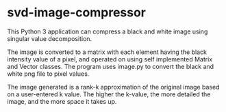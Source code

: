 # svd-image-compressor

This Python 3 application can compress a black and white image using singular value decomposition.

The image is converted to a matrix with each element having the black intensity value of a pixel,
and operated on using self implemented Matrix and Vector classes. The program uses image.py to 
convert the black and white png file to pixel values.

The image generated is a rank-k approximation of the original image based on a user-entered k value. 
The higher the k-value, the more detailed the image, and the more space it takes up.
